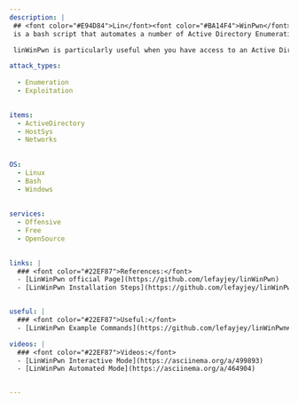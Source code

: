 ```yaml
---
description: |
 ## <font color="#E94D84">Lin</font><font color="#BA14F4">WinPwn</font>
 is a bash script that automates a number of Active Directory Enumeration and Vulnerability checks. The script uses a number of tools and serves as wrapper of them. Tools include- impacket, bloodhound, crackmapexec, ldapdomaindump, lsassy, smbmap, kerbrute, adidnsdump, certipy, silenthound, and others.

 linWinPwn is particularly useful when you have access to an Active Directory environment for a limited time only, and you wish to automate the enumeration process and collect evidence efficiently. In addition, linWinPwn can replace the use of enumeration tools on Windows in the aim of reducing the number of created artifacts (e.g., PowerShell commands, Windows Events, created files on disk), and bypassing certain Anti-Virus or EDRs. This can be achieved by performing remote dynamic port forwarding through the creation of an SSH tunnel from the Windows host (e.g., VDI machine or workstation or laptop) to a remote Linux machine (e.g., Pentest laptop or VPS), and running linWinPwn with proxychains.

attack_types:
  
  - Enumeration
  - Exploitation
  

items:
  - ActiveDirectory
  - HostSys
  - Networks 
  
  
OS:
  - Linux
  - Bash
  - Windows  
  
  
services:
  - Offensive
  - Free
  - OpenSource

  
links: |
  ### <font color="#22EF87">References:</font>
  - [LinWinPwn official Page](https://github.com/lefayjey/linWinPwn)
  - [LinWinPwn Installation Steps](https://github.com/lefayjey/linWinPwn#setup)


useful: |
  ### <font color="#22EF87">Useful:</font>
  - [LinWinPwn Example Commands](https://github.com/lefayjey/linWinPwn#usage)

videos: | 
  ### <font color="#22EF87">Videos:</font>
  - [LinWinPwn Interactive Mode](https://asciinema.org/a/499893)
  - [LinWinPwn Automated Mode](https://asciinema.org/a/464904)


---
```



